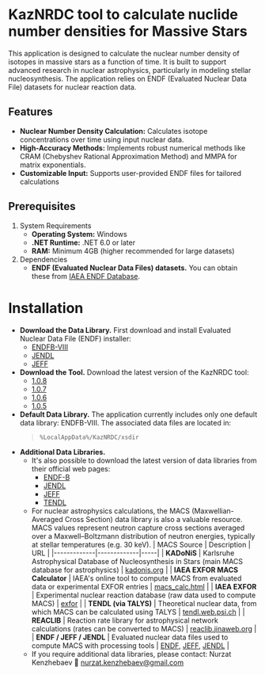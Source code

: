 # KazNRDC tool to calculate nuclide number densities for Massive Stars
This application is designed to calculate the nuclear number density of isotopes in massive stars as a function of time. It is built to support advanced research in nuclear astrophysics, particularly in modeling stellar nucleosynthesis. The application relies on ENDF (Evaluated Nuclear Data File) datasets for nuclear reaction data.

## Features
* **Nuclear Number Density Calculation:** Calculates isotope concentrations over time using input nuclear data.
* **High-Accuracy Methods:** Implements robust numerical methods like CRAM (Chebyshev Rational Approximation Method) and MMPA for matrix exponentials.
* **Customizable Input:** Supports user-provided ENDF files for tailored calculations

## Prerequisites
1. System Requirements
   * **Operating System:** Windows
   * **.NET Runtime:** .NET 6.0 or later
   * **RAM:** Minimum 4GB (higher recommended for large datasets)
2. Dependencies
   * **ENDF (Evaluated Nuclear Data Files) datasets.** You can obtain these from [IAEA ENDF Database](https://www-nds.iaea.org/exfor/endf.htm).

# Installation
* **Download the Data Library.** First download and install Evaluated Nuclear Data File (ENDF) installer:
  * [ENDFB-VIII](https://drive.google.com/file/d/13xvVk2kN6klo8WLAxsGl8bLR67xJtqiF/view?usp=sharing)
  * [JENDL](https://drive.google.com/file/d/1ZUGER21RiLy08cYjsrOBP2Pi6cUs3q39/view?usp=sharing)
  * [JEFF](https://drive.google.com/file/d/1ZUGER21RiLy08cYjsrOBP2Pi6cUs3q39/view?usp=sharing)
* **Download the Tool.** Download the latest version of the KazNRDC tool:
  *  [1.0.8](https://drive.google.com/file/d/1U0va1cqZu9QoY2ZNv_KP7G2VaaOuCR8F/view?usp=sharing)
  *  [1.0.7](https://drive.google.com/file/d/1PUJySQ6-ycmlVg-92R-sQ-nx_wHBlhtf/view?usp=sharing)
  *  [1.0.6](https://drive.google.com/file/d/1uJD0mueM_WGa90zDZfMG45u1vXzJgVTi/view?usp=sharing)
  *  [1.0.5](https://drive.google.com/file/d/1Z0W1F7b07-5T1ufLCoOc3Wirwj1-ez4u/view?usp=sharing)
* **Default Data Library.** The application currently includes only one default data library: ENDFB-VIII. The associated data files are located in:
  > ```%LocalAppData%/KazNRDC/xsdir```
* **Additional Data Libraries.**
  * It's also possible to download the latest version of data libraries from their official web pages:
    * [ENDF-B](https://www.nndc.bnl.gov/endf/?utm_source=chatgpt.com)
    * [JENDL](https://wwwndc.jaea.go.jp/jendl/j5/j5.html?utm_source=chatgpt.com)
    * [JEFF](https://www.oecd-nea.org/dbdata/jeff/jeff40/t3/?utm_source=chatgpt.com)
    * [TENDL](https://tendl.web.psi.ch/tendl_2023/tendl2023.html?utm_source=chatgpt.com)
  * For nuclear astrophysics calculations, the MACS (Maxwellian-Averaged Cross Section) data library is also a valuable resource. MACS values represent neutron capture cross sections averaged over a Maxwell–Boltzmann distribution of neutron energies, typically at stellar temperatures (e.g. 30 keV).
| MACS Source | Description | URL |
|-------------|-------------|-----|
| **KADoNiS** | Karlsruhe Astrophysical Database of Nucleosynthesis in Stars (main MACS database for astrophysics) | [kadonis.org](https://www.kadonis.org) |
| **IAEA EXFOR MACS Calculator** | IAEA's online tool to compute MACS from evaluated data or experimental EXFOR entries | [macs_calc.html](https://www-nds.iaea.org/astro/macs_calc.html) |
| **IAEA EXFOR** | Experimental nuclear reaction database (raw data used to compute MACS) | [exfor](https://www-nds.iaea.org/exfor) |
| **TENDL (via TALYS)** | Theoretical nuclear data, from which MACS can be calculated using TALYS | [tendl.web.psi.ch](https://tendl.web.psi.ch) |
| **REACLIB** | Reaction rate library for astrophysical network calculations (rates can be converted to MACS) | [reaclib.jinaweb.org](https://reaclib.jinaweb.org) |
| **ENDF / JEFF / JENDL** | Evaluated nuclear data files used to compute MACS with processing tools | [ENDF](https://www.nndc.bnl.gov/endf/), [JEFF](https://www.oecd-nea.org/dbdata/jeff/), [JENDL](https://wwwndc.jaea.go.jp/jendl/) |
  * If you require additional data libraries, please contact: Nurzat Kenzhebaev 📧 nurzat.kenzhebaev@gmail.com
